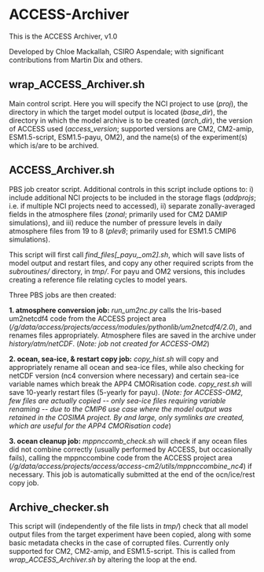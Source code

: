 # ACCESS-Archiver

This is the ACCESS Archiver, v1.0

Developed by Chloe Mackallah, CSIRO Aspendale; with significant contributions from Martin Dix and others.

## wrap_ACCESS_Archiver.sh

Main control script. Here you will specify the NCI project to use (*proj*), the directory in which the target model output is located (*base_dir*), the directory in which the model archive is to be created (*arch_dir*), the version of ACCESS used (*access_version*; supported versions are CM2, CM2-amip, ESM1.5-script, ESM1.5-payu, OM2), and the name(s) of the experiment(s) which is/are to be archived.

## ACCESS_Archiver.sh

PBS job creator script. Additional controls in this script include options to: i) include additional NCI projects to be included in the storage flags (*addprojs*; i.e. if multiple NCI projects need to accessed), ii) separate zonally-averaged fields in the atmosphere files (*zonal*; primarily used for CM2 DAMIP simulations), and iii) reduce the number of pressure levels in daily atmosphere files from 19 to 8 (*plev8*; primarily used for ESM1.5 CMIP6 simulations).

This script will first call *find_files[\_payu,\_om2].sh*, which will save lists of model output and restart files, and copy any other required scripts from the *subroutines/* directory, in *tmp/*. For payu and OM2 versions, this includes creating a reference file relating cycles to model years.

Three PBS jobs are then created:

**1. atmosphere conversion job:** *run_um2nc.py* calls the Iris-based um2netcdf4 code from the ACCESS project area (*/g/data/access/projects/access/modules/pythonlib/um2netcdf4/2.0*), and renames files appropriately. Atmosphere files are saved in the archive under *history/atm/netCDF*. (*Note: job not created for ACCESS-OM2*)

**2. ocean, sea-ice, & restart copy job:** *copy_hist.sh* will copy and appropriately rename all ocean and sea-ice files, while also checking for netCDF version (nc4 conversion where necessary) and certain sea-ice variable names which break the APP4 CMORisation code. *copy_rest.sh* will save 10-yearly restart files (5-yearly for payu). (*Note: for ACCESS-OM2, few files are actually copied -- only sea-ice files requiring variable renaming -- due to the CMIP6 use case where the model output was retained in the COSIMA project. By and large, only symlinks are created, which are useful for the APP4 CMORisation code*)

**3. ocean cleanup job:** *mppnccomb_check.sh* will check if any ocean files did not combine correctly (usually performed by ACCESS, but occasionally fails), calling the mppnccombine code from the ACCESS project area (*/g/data/access/projects/access/access-cm2/utils/mppnccombine_nc4*) if necessary. This job is automatically submitted at the end of the ocn/ice/rest copy job.

## Archive_checker.sh

This script will (independently of the file lists in *tmp/*) check that all model output files from the target experiment have been copied, along with some basic metadata checks in the case of corrupted files. Currently only supported for CM2, CM2-amip, and ESM1.5-script.
This is called from *wrap_ACCESS_Archiver.sh* by altering the loop at the end.


